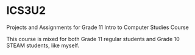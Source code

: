 # ICS3U2
Projects and Assignments for Grade 11 Intro to Computer Studies Course 

This course is mixed for both Grade 11 regular students and Grade 10 STEAM students, like myself.
